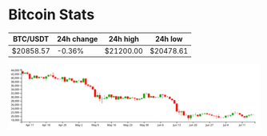 # Bitcoin Stats

BTC/USDT|24h change|24h high|24h low|
|---|---|---|---|
|$20858.57|-0.36%|$21200.00|$20478.61|

<img src="./chart.svg">
